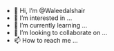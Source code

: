 - 👋 Hi, I’m @Waleedalshair
- 👀 I’m interested in ...
- 🌱 I’m currently learning ...
- 💞️ I’m looking to collaborate on ...
- 📫 How to reach me ...

<!---
Waleedalshair/Waleedalshair is a ✨ special ✨ repository because its `README.md` (this file) appears on your GitHub profile.
You can click the Preview link to take a look at your changes.
--->
